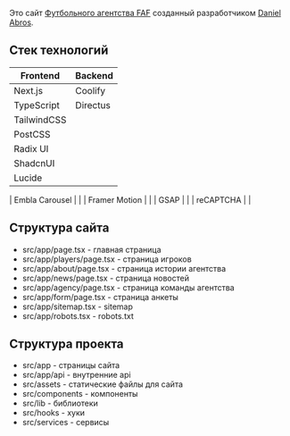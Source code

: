 Это сайт [Футбольного агентства FAF](https://f-a-f.ru) созданный разработчиком [Daniel Abros](https://abros.dev).

## Стек технологий

| Frontend    | Backend  |
| ----------- | -------- |
| Next.js     | Coolify  |
| TypeScript  | Directus |
| TailwindCSS |          |
| PostCSS     |          |
| Radix UI    |          |
| ShadcnUI    |          |
| Lucide      |          |

| Embla Carousel | |
| Framer Motion | |
| GSAP | |
| reCAPTCHA | |

## Структура сайта

- src/app/page.tsx - главная страница
- src/app/players/page.tsx - страница игроков
- src/app/about/page.tsx - страница истории агентства
- src/app/news/page.tsx - страница новостей
- src/app/agency/page.tsx - страница команды агентства
- src/app/form/page.tsx - страница анкеты
- src/app/sitemap.tsx - sitemap
- src/app/robots.tsx - robots.txt

## Структура проекта

- src/app - страницы сайта
- src/app/api - внутренние api
- src/assets - статические файлы для сайта
- src/components - компоненты
- src/lib - библиотеки
- src/hooks - хуки
- src/services - сервисы
